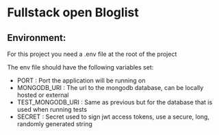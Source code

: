 # Fullstack open Bloglist

## Environment:

For this project you need a .env file at the root of the project

The env file should have the following variables set:

- PORT : Port the application will be running on
- MONGODB_URI : The url to the mongodb database, can be locally hosted or external
- TEST_MONGODB_URI : Same as previous but for the database that is used when running tests
- SECRET : Secret used to sign jwt access tokens, use a secure, long, randomly generated string